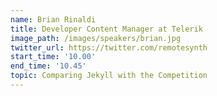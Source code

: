 ```yaml
---
name: Brian Rinaldi
title: Developer Content Manager at Telerik
image_path: /images/speakers/brian.jpg
twitter_url: https://twitter.com/remotesynth
start_time: '10.00'
end_time: '10.45'
topic: Comparing Jekyll with the Competition
---
```

